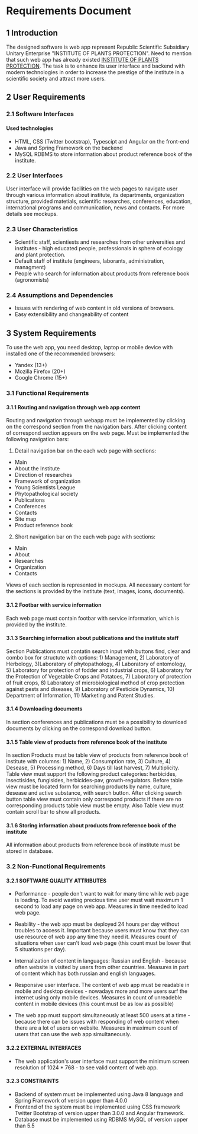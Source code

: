 # Requirements Document 
## 1 Introduction
The designed software is web app represent Republic Scientific Subsidiary Unitary Enterprise "INSTITUTE OF PLANTS PROTECTION". Need to mention that such web app has already existed [INSTITUTE OF PLANTS PROTECTION](http://izr.by/).  The task is to enhance its user interface and backend with modern technologies in order to increase the prestige of the institute in a scientific society and attract more users.
## 2 User Requirements
### 2.1 Software Interfaces
#### Used technologies
- HTML, CSS (Twitter bootstrap), Typescipt and Angular on the front-end
- Java and Spring Framework on the backend
- MySQL RDBMS to store information about product reference book of the institute.

### 2.2 User Interfaces

User interface will provide facilities on the web pages to navigate user through various information about institute, its departments, organization structure, provided matetials, scientific researches, conferences, education, international programs and communication, news and contacts. For more details see mockups.
### 2.3 User Characteristics
- Scientific staff, scientiests and researches from other universities and institutes - high educated people, professionals in sphere of ecology and plant protection.
- Default staff of institute (engineers, laborants, administration, managment)
- People who search for information about products from reference book (agronomists) 
### 2.4 Assumptions and Dependencies
- Issues with rendering of web content in old versions of browsers.
- Easy extensibility and changeability of content
## 3 System Requirements
To use the web app, you need desktop, laptop or mobile device with installed one of the recommended browsers:

- Yandex (13+)
- Mozilla Firefox (20+)
- Google Chrome (15+)

### 3.1 Functional Requirements
#### 3.1.1 Routing and navigation through web app content

Routing and navigation through webapp must be implemented by clicking on the correspond section from the navigation bars. After clicking content of correspond section appears on the web page. Must be implemented the following navigation bars:

1) Detail navigation bar on the each web page with sections:

- Main
- About the Institute
- Direction of researches
- Framework of organization
- Young Scientists League
- Phytopathological society
- Publications
- Conferences
- Contacts
- Site map
- Product reference book

2) Short navigation bar on the each web page with sections:

- Main
- About
- Researches
- Organization
- Contacts

Views of each section is represented in mockups.
All necessary content for the sections is provided by the institute (text, images, icons, documents).

#### 3.1.2 Footbar with service information
Each web page must contain footbar with service information, which is provided by the institute.

#### 3.1.3 Searching information about publications and the institute staff
Section Publications must contatin search input with buttons find, clear and combo box for structute with options: 1) Management, 2) Laboratory of Herbology, 3)Laboratory of phytopathology, 4) Laboratory of entomology, 5) Laboratory for protection of fodder and industrial crops, 6) Laboratory for the Protection of Vegetable Crops and Potatoes,
7) Laboratory of protection of fruit crops, 8) Laboratory of microbiological method of crop protection against pests and diseases, 9) Laboratory of Pesticide Dynamics, 10) Department of Information, 11) Marketing and Patent Studies.

#### 3.1.4 Downloading documents
In section conferences and publications must be a possibility to download documents by clicking on the correspond download button.

#### 3.1.5 Table view of products from reference book of the institute 
In section Products must be table view of products from reference book of institute with columns: 1) Name, 2) Consumption rate, 3) Culture, 4) Desease, 5) Processing method, 6) Days till last harvest, 7) Multiplicity. Table view must support the following product categories: herbicides, insectisides, fungisides, herbicides-pav, growth-regulators. Before table view must be located form for searching products by name, culture, desease and active substance, with search button. After clicking search button table view must contain only correspond products if there are no corresponding products table view must be empty. Also Table view must contain scroll bar to show all products.

#### 3.1.6 Storing information about products from reference book of the institute
All information about products from reference book of institute must be stored in database.

### 3.2 Non-Functional Requirements

#### 3.2.1 SOFTWARE QUALITY ATTRIBUTES
- Performance - people don't want to wait for many time while web page is loading. To avoid wasting precious time user must wait maximum 1 second to load any page on web app. Measures in time needed to load web page.

- Reability - the web app must be deployed 24 hours per day without troubles to access it. Important because users must know that they can use resource of web app any time they need it. Measures count of situations when user can't load web page (this count must be lower that 5 situations per day).

- Internalization of content in languages: Russian and English - because often website is visited by users from other countries. Measures in part of content which has both russian and english languages.

- Responsive user interface. The content of web app must be readable in mobile and desktop devices - nowadays more and more users surf the internet using only mobile devices. Measures in count of unreadeble content in mobile devices (this count must be as low as possible)

- The web app must support simultaneously at least 500 users at a time - because there can be issues with responding of web content when there are a lot of users on website. Measures in maximum count of users that can use the web app simultaneously.

#### 3.2.2 EXTERNAL INTERFACES

- The web application's user interface must support the minimum screen resolution of 1024 * 768 - to see valid content of web app.

#### 3.2.3 CONSTRAINTS
- Backend of system must be implemented using Java 8 language and Spring Framework of version upper than 4.0.0
- Frontend of the system must be implemented using CSS framework Twitter Bootstrap of version upper than 3.0.0 and Angular framework.
- Database must be implemented using RDBMS MySQL of version upper than 5.5
